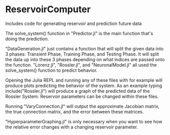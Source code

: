 # ReservoirComputer
Includes code for generating reservoir and prediction future data

The solve_system() function in "Predictor.jl" is the main function that's doing the prediction. 

"DataGeneration.jl" just contains a function that will split the given data into 3 phases: Transient Phase, Training Phase, and Testing Phase. It will split the data up into these 3 phases depending on what indices are passed onto the function.
"Lorenz.jl", "Rossler.jl", and "NeuronalModel.jl" all used the solve_system() function to predict behavior. 

Opening the Julia REPL and running any of these files with for example will produce plots predicting the behavior of the system.
As an example typing include("Rossler.jl") will produce a graph of the predicted data of the Rossler System. Reservoir parameters can be changed within these files. 

Running "VaryConnection.jl" will output the approximate Jacobian matrix, the true connection matrix, and the error between these matrices. 

"HyperparameterGraphing.jl" is only necessary when you want to see how the relative error changes with a changing reservoir parameter. 

